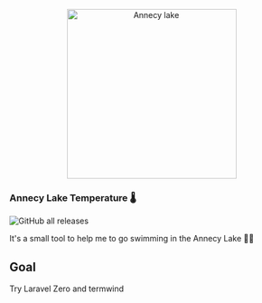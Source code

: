 <p align="center">
    <img title="Annecy lake" height="300" src="https://www.peakretreats.co.uk/media/4531/annecy-talloires-1-opt.jpg" />
</p>

### Annecy Lake Temperature 🌡

![GitHub all releases](https://img.shields.io/github/downloads/Romainldinho/AnnecyLakeTemperature/total)


It's a small tool to help me to go swimming in the Annecy Lake 🏊‍♀️

## Goal

Try Laravel Zero and termwind



